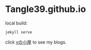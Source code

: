 # Tangle39.github.io

local build:

`jekyll serve`

click [vの小屋](https://tangle39.github.io/) to see my blogs.

